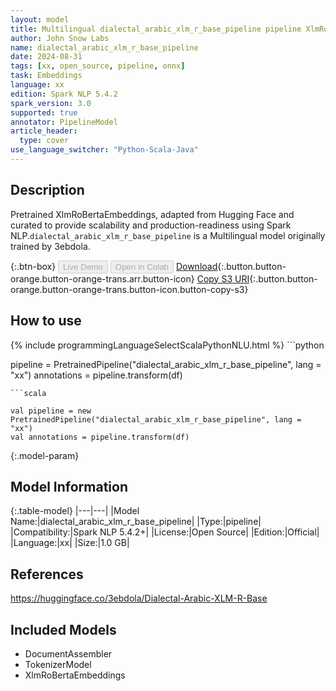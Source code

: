 ```yaml
---
layout: model
title: Multilingual dialectal_arabic_xlm_r_base_pipeline pipeline XlmRoBertaEmbeddings from 3ebdola
author: John Snow Labs
name: dialectal_arabic_xlm_r_base_pipeline
date: 2024-08-31
tags: [xx, open_source, pipeline, onnx]
task: Embeddings
language: xx
edition: Spark NLP 5.4.2
spark_version: 3.0
supported: true
annotator: PipelineModel
article_header:
  type: cover
use_language_switcher: "Python-Scala-Java"
---
```


## Description

Pretrained XlmRoBertaEmbeddings, adapted from Hugging Face and curated to provide scalability and production-readiness using Spark NLP.`dialectal_arabic_xlm_r_base_pipeline` is a Multilingual model originally trained by 3ebdola.

{:.btn-box}
<button class="button button-orange" disabled>Live Demo</button>
<button class="button button-orange" disabled>Open in Colab</button>
[Download](https://s3.amazonaws.com/auxdata.johnsnowlabs.com/public/models/dialectal_arabic_xlm_r_base_pipeline_xx_5.4.2_3.0_1725126678632.zip){:.button.button-orange.button-orange-trans.arr.button-icon}
[Copy S3 URI](s3://auxdata.johnsnowlabs.com/public/models/dialectal_arabic_xlm_r_base_pipeline_xx_5.4.2_3.0_1725126678632.zip){:.button.button-orange.button-orange-trans.button-icon.button-copy-s3}

## How to use



<div class="tabs-box" markdown="1">
{% include programmingLanguageSelectScalaPythonNLU.html %}
```python

pipeline = PretrainedPipeline("dialectal_arabic_xlm_r_base_pipeline", lang = "xx")
annotations =  pipeline.transform(df)   

```
```scala

val pipeline = new PretrainedPipeline("dialectal_arabic_xlm_r_base_pipeline", lang = "xx")
val annotations = pipeline.transform(df)

```
</div>

{:.model-param}
## Model Information

{:.table-model}
|---|---|
|Model Name:|dialectal_arabic_xlm_r_base_pipeline|
|Type:|pipeline|
|Compatibility:|Spark NLP 5.4.2+|
|License:|Open Source|
|Edition:|Official|
|Language:|xx|
|Size:|1.0 GB|

## References

https://huggingface.co/3ebdola/Dialectal-Arabic-XLM-R-Base

## Included Models

- DocumentAssembler
- TokenizerModel
- XlmRoBertaEmbeddings